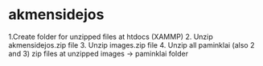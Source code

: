 # akmensidejos
1.Create folder for unzipped files at htdocs (XAMMP)
2. Unzip akmensidejos.zip file
3. Unzip images.zip file
4. Unzip all paminklai (also 2 and 3) zip files at unzipped images -> paminklai folder


